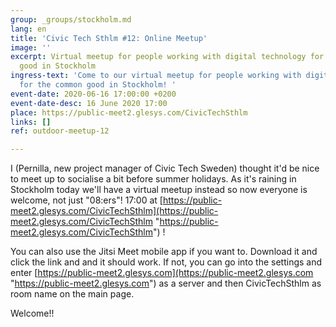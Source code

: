 ```yaml
---
group: _groups/stockholm.md
lang: en
title: 'Civic Tech Sthlm #12: Online Meetup'
image: ''
excerpt: Virtual meetup for people working with digital technology for the common
  good in Stockholm
ingress-text: 'Come to our virtual meetup for people working with digital technology
  for the common good in Stockholm! '
event-date: 2020-06-16 17:00:00 +0200
event-date-desc: 16 June 2020 17:00
place: https://public-meet2.glesys.com/CivicTechSthlm
links: []
ref: outdoor-meetup-12

---
```

I (Pernilla, new project manager of Civic Tech Sweden) thought it'd be nice to meet up to socialise a bit before summer holidays. As it's raining in Stockholm today we'll have a virtual meetup instead so now everyone is welcome, not just "08:ers"! 17:00 at [https://public-meet2.glesys.com/CivicTechSthlm](https://public-meet2.glesys.com/CivicTechSthlm "https://public-meet2.glesys.com/CivicTechSthlm") ! 

You can also use the Jitsi Meet mobile app if you want to. Download it and click the link and and it should work. If not, you can go into the settings and enter [https://public-meet2.glesys.com](https://public-meet2.glesys.com "https://public-meet2.glesys.com") as a server and then CivicTechSthlm as room name on the main page.

Welcome!!